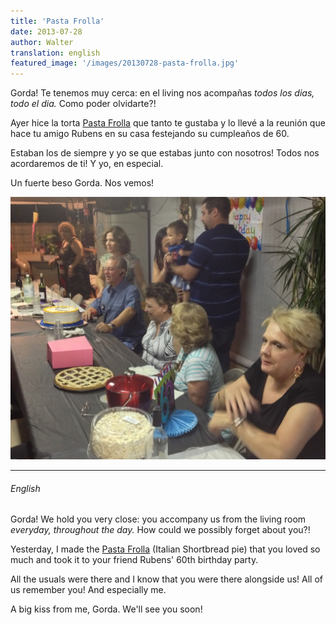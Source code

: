 ```yaml
---
title: 'Pasta Frolla'
date: 2013-07-28
author: Walter
translation: english
featured_image: '/images/20130728-pasta-frolla.jpg'
---
```


Gorda! Te tenemos muy cerca: en el living nos acompañas _todos los dias, todo el dia._ Como poder olvidarte?!

Ayer hice la torta [Pasta Frolla](https://thisitaliankitchen.com/pasta-frolla/) que tanto te gustaba y lo llevé a la reunión que hace tu amigo Rubens en su casa festejando su cumpleaños de 60.

Estaban los de siempre y yo se que estabas junto con nosotros! Todos nos acordaremos de ti! Y yo, en especial.

Un fuerte beso Gorda. Nos vemos!


![](/images/20130728-pasta-frolla.jpg "Cumpleaños de 60")

---

###### English

Gorda! We hold you very close: you accompany us from the living room _everyday, throughout the day._ How could we possibly forget about you?!

Yesterday, I made the [Pasta Frolla](https://thisitaliankitchen.com/pasta-frolla/) (Italian Shortbread pie) that you loved so much and took it to your friend Rubens' 60th birthday party.

All the usuals were there and I know that you were there alongside us! All of us remember you! And especially me.

A big kiss from me, Gorda. We'll see you soon!

